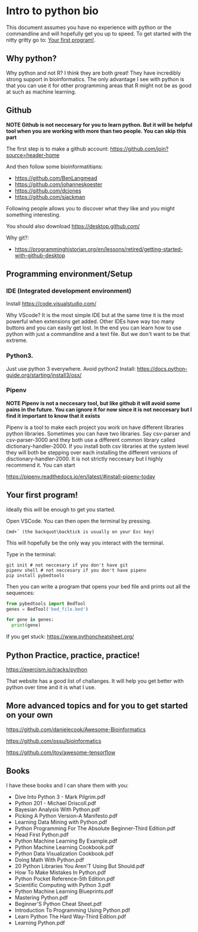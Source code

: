 # Intro to python bio

This document assumes you have no experience with python or the commandline and will hopefully get you up to speed. To get started with the nitty gritty go to: [Your first program!](#your-first-program).

## Why python?

Why python and not R? I think they are both great! They have incredibly strong support in bioinformatics. The only advantage I see with python is that you can use it for other programming areas that R might not be as good at such as machine learning.

## Github

__NOTE Github is not neccesary for you to learn python. But it will be helpful tool when you are working with more than two people. You can skip this part__

The first step is to make a github account: https://github.com/join?source=header-home

And then follow some bioinformatitians:
- https://github.com/BenLangmead
- https://github.com/johanneskoester
- https://github.com/dcjones
- https://github.com/sjackman

Following people allows you to  discover what they like and you might something interesting.

You should also download https://desktop.github.com/


Why git?: 
- https://programminghistorian.org/en/lessons/retired/getting-started-with-github-desktop

## Programming environment/Setup

### IDE (Integrated development environment)

Install https://code.visualstudio.com/

Why VScode? It is the most simple IDE but at the same time it is the most powerful when extensions get added. Other IDEs have way too many buttons and you can easily get lost. In the end you can learn how to use python with just a commandline and a text file. But we don't want to be that extreme.

### Python3.

Just use python 3 everywhere. Avoid python2
Install: https://docs.python-guide.org/starting/install3/osx/

### Pipenv

__NOTE Pipenv is not a neccesary tool, but like github it will avoid some pains in the future. You can ignore it for now since it is not neccesary but I find it important to know that it exists__

Pipenv is a tool to make each project you work on have different libraries python libraries. Sometimes you can have two libraries. Say csv-parser and csv-parser-3000 and they both use a different common library called dictionary-handler-2000. If you install both csv libraries at the system level they will both be stepping over each installing the different versions of disctionary-handler-2000. It is not strictly neccesary but I highly recommend it. You can start

https://pipenv.readthedocs.io/en/latest/#install-pipenv-today

## Your first program!

Ideally this will be enough to get you started.

Open VSCode. You can then open the terminal by pressing.

```
Cmd+` (the backquot\backtick is usually on your Esc key)
```

This will hopefully be the only way you interact with the terminal. 

Type in the terminal:

```
git init # not neccesary if you don't have git
pipenv shell # not neccesary if you don't have pipenv
pip install pybedtools
```

Then you can write a program that opens your bed file and prints out all the sequences:

```python
from pybedtools import BedTool
genes = BedTool('bed_file.bed')

for gene in genes:
  print(gene)
```

If you get stuck: https://www.pythoncheatsheet.org/

## Python Practice, practice, practice!

https://exercism.io/tracks/python

That website has a good list of challanges. It will help you get better with python over time and it is what I use.

## More advanced topics and for you to get started on your own

https://github.com/danielecook/Awesome-Bioinformatics

https://github.com/ossu/bioinformatics

https://github.com/jtoy/awesome-tensorflow

## Books 

I have these books and I can share them with you:

 - Dive Into Python 3 - Mark Pilgrim.pdf
 - Python 201 - Michael Driscoll.pdf
 - Bayesian Analysis With Python.pdf
 - Picking A Python Version-A Manifesto.pdf
 - Learning Data Mining with Python.pdf
 - Python Programming For The Absolute Beginner-Third Edition.pdf
 - Head First Python.pdf
 - Python Machine Learning By Example.pdf
 - Python Machine Learning Cookbook.pdf
 - Python Data Visualization Cookbook.pdf
 - Doing Math With Python.pdf
 - 20 Python Libraries You Aren'T Using But Should.pdf
 - How To Make Mistakes In Python.pdf
 - Python Pocket Reference-5th Edition.pdf
 - Scientific Computing with Python 3.pdf
 - Python Machine Learning Blueprints.pdf
 - Mastering Python.pdf
 - Beginner'S Python Cheat Sheet.pdf
 - Introduction To Programming Using Python.pdf
 - Learn Python The Hard Way-Third Edition.pdf
 - Learning Python.pdf
